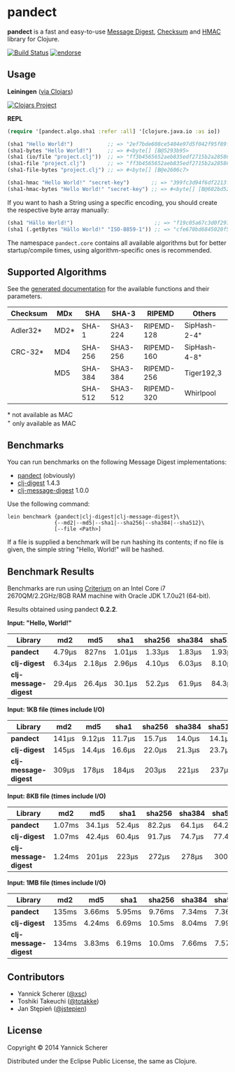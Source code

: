 # pandect

__pandect__ is a fast and easy-to-use
[Message Digest](http://en.wikipedia.org/wiki/Message_digest),
[Checksum](http://en.wikipedia.org/wiki/Checksum) and
[HMAC](https://en.wikipedia.org/wiki/Hash-based_message_authentication_code)
library for Clojure.

[![Build Status](https://travis-ci.org/xsc/pandect.svg?branch=master)](https://travis-ci.org/xsc/pandect)
[![endorse](https://api.coderwall.com/xsc/endorsecount.png)](https://coderwall.com/xsc)

## Usage

__Leiningen__ ([via Clojars](https://clojars.org/pandect))

[![Clojars Project](http://clojars.org/pandect/latest-version.svg)](http://clojars.org/pandect)

__REPL__

```clojure
(require '[pandect.algo.sha1 :refer :all] '[clojure.java.io :as io])

(sha1 "Hello World!")           ;; => "2ef7bde608ce5404e97d5f042f95f89f1c232871"
(sha1-bytes "Hello World!")     ;; => #<byte[] [B@5293b95>
(sha1 (io/file "project.clj"))  ;; => "ff3b4565652aeb835edf2715b2a28586929ea4cc"
(sha1-file "project.clj")       ;; => "ff3b4565652aeb835edf2715b2a28586929ea4cc"
(sha1-file-bytes "project.clj") ;; => #<byte[] [B@e2606c7>

(sha1-hmac "Hello World!" "secret-key")       ;; => "399fc3d94f6df2213f92fcf2a8b6669279ef7d20"
(sha1-hmac-bytes "Hello World!" "secret-key") ;; => #<byte[] [B@602bd522>
```

If you want to hash a String using a specific encoding, you should create the respective byte array manually:

```clojure
(sha1 "Hällo World!")                          ;; => "f19c05a67c3d0f297b62e868657cf177913ce02a"
(sha1 (.getBytes "Hällo World!" "ISO-8859-1")) ;; => "cfe670bd6845020f5754b19a3c0eee602043eb89"
```

The namespace `pandect.core` contains all available algorithms but for better startup/compile times, using algorithm-specific ones is recommended.

## Supported Algorithms

See the [generated documentation](http://xsc.github.io/pandect) for the available
functions and their parameters.

| Checksum | MDx  | SHA      | SHA-3      | RIPEMD     | Others                  |
|----------|------|----------|------------|------------|-------------------------|
| Adler32* | MD2* | SHA-1    | SHA3-224   | RIPEMD-128 | SipHash-2-4<sup>+</sup> |
| CRC-32*  | MD4  | SHA-256  | SHA3-256   | RIPEMD-160 | SipHash-4-8<sup>+</sup> |
|          | MD5  | SHA-384  | SHA3-384   | RIPEMD-256 | Tiger192,3              |
|          |      | SHA-512  | SHA3-512   | RIPEMD-320 | Whirlpool               |

\* not available as MAC<br />
<sup>+</sup> only available as MAC

## Benchmarks

You can run benchmarks on the following Message Digest implementations:

- [pandect](https://github.com/xsc/pandect) (obviously)
- [clj-digest](https://github.com/tebeka/clj-digest) 1.4.3
- [clj-message-digest](https://github.com/ray1729/clj-message-digest) 1.0.0

Use the following command:

```
lein benchmark {pandect|clj-digest|clj-message-digest}\
               {--md2|--md5|--sha1|--sha256|--sha384|--sha512}\
               [--file <Path>]
```

If a file is supplied a benchmark will be run hashing its contents; if no file
is given, the simple string "Hello, World!" will be hashed.

## Benchmark Results

Benchmarks are run using [Criterium](https://github.com/hugoduncan/criterium) on an Intel
Core i7 2670QM/2.2GHz/8GB RAM machine with Oracle JDK 1.7.0u21 (64-bit).

Results obtained using pandect __0.2.2__.

__Input: "Hello, World!"__

Library                   |  md2     |  md5     |  sha1    |  sha256  |  sha384  |  sha512  |  adler32 |  crc32   |
--------------------------|:--------:|:--------:|:--------:|:--------:|:--------:|:--------:|:--------:|:--------:|
__pandect__               |  4.79µs  |   827ns  |  1.01µs  |  1.33µs  |  1.83µs  |  1.93µs  |   359ns  |   338ns  |
__clj-digest__            |  6.34µs  |  2.18µs  |  2.96µs  |  4.10µs  |  6.03µs  |  8.10µs  |     -    |     -    |
__clj-message-digest__    |  29.4µs  |  26.4µs  |  30.1µs  |  52.2µs  |  61.9µs  |  84.3µs  |     -    |     -    |

__Input: 1KB file (times include I/O)__

Library                   |  md2     |  md5     |  sha1    |  sha256  |  sha384  |  sha512  |  adler32 |  crc32   |
--------------------------|:--------:|:--------:|:--------:|:--------:|:--------:|:--------:|:--------:|:--------:|
__pandect__               |   141µs  |  9.12µs  |  11.7µs  |  15.7µs  |  14.0µs  |  14.1µs  |  6.52µs  |  6.59µs  |
__clj-digest__            |   145µs  |  14.4µs  |  16.6µs  |  22.0µs  |  21.3µs  |  23.7µs  |     -    |     -    |
__clj-message-digest__    |   309µs  |   178µs  |   184µs  |   203µs  |   221µs  |   237µs  |     -    |     -    |

__Input: 8KB file (times include I/O)__

Library                   |  md2     |  md5     |  sha1    |  sha256  |  sha384  |  sha512  |  adler32 |  crc32   |
--------------------------|:--------:|:--------:|:--------:|:--------:|:--------:|:--------:|:--------:|:--------:|
__pandect__               |  1.07ms  |  34.1µs  |  52.4µs  |  82.2µs  |  64.1µs  |  64.2µs  |  15.3µs  |  16.4µs  |
__clj-digest__            |  1.07ms  |  42.4µs  |  60.4µs  |  91.7µs  |  74.7µs  |  77.4µs  |     -    |     -    |
__clj-message-digest__    |  1.24ms  |   201µs  |   223µs  |   272µs  |   278µs  |   300µs  |     -    |     -    |

__Input: 1MB file (times include I/O)__

Library                   |  md2     |  md5     |  sha1    |  sha256  |  sha384  |  sha512  |  adler32 |  crc32   |
--------------------------|:--------:|:--------:|:--------:|:--------:|:--------:|:--------:|:--------:|:--------:|
__pandect__               |   135ms  |  3.66ms  |  5.95ms  |  9.76ms  |  7.34ms  |  7.36ms  |  1.33ms  |  1.49ms  |
__clj-digest__            |   135ms  |  4.24ms  |  6.69ms  |  10.5ms  |  8.04ms  |  7.99ms  |     -    |     -    |
__clj-message-digest__    |   134ms  |  3.83ms  |  6.19ms  |  10.0ms  |  7.66ms  |  7.57ms  |     -    |     -    |

## Contributors

- Yannick Scherer ([@xsc](https://github.com/xsc))
- Toshiki Takeuchi ([@totakke](https://github.com/totakke))
- Jan Stępień ([@jstepien](https://github.com/jstepien))

## License

Copyright &copy; 2014 Yannick Scherer

Distributed under the Eclipse Public License, the same as Clojure.
